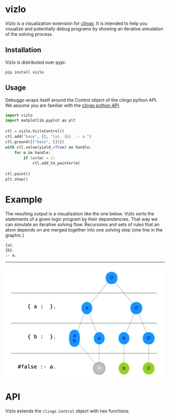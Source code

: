 # vizlo
Vizlo is a visualization extension for [clingo](https://potassco.org/clingo/). 
It is intended to help you visualize and potentially debug programs by showing an 
iterative simulation of the solving process.


## Installation

Vizlo is distributed over pypi:
```
pip install vizlo
```

## Usage
Debuggo wraps itself around the Control object of the clingo python API. We assume you are familiar with the 
[clingo python API](https://potassco.org/clingo/python-api/5.4/).


```python
import vizlo
import matplotlib.pyplot as plt

ctl = vizlo.VizloControl()
ctl.add("base", [], "{a}. {b}. :- a.")
ctl.ground([("base", [])])
with ctl.solve(yield_=True) as handle:
    for m in handle:
        if len(m) > 1:
            ctl.add_to_painter(m)

ctl.paint()
plt.show()
```

# Example
The resulting output is a visualization like the one below. Vizlo sorts the statements of a given logic
program by their dependencies. That way we can simulate an iterative solving flow. Recursions and sets of rules that an 
atom depends on are merged together into one solving step (one line in the graphic.) 

```
{a}.
{b}.
:- a.
```
---
![Example Program](docs/img/sample.png "Sample solver tree")

# API
Vizlo extends the `clingo.Control` object with two functions:



